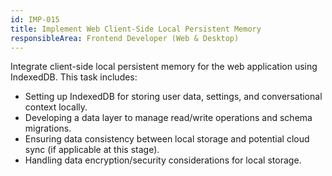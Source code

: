 ```yaml
---
id: IMP-015
title: Implement Web Client-Side Local Persistent Memory
responsibleArea: Frontend Developer (Web & Desktop)
---
```

Integrate client-side local persistent memory for the web application using IndexedDB. This task includes:
- Setting up IndexedDB for storing user data, settings, and conversational context locally.
- Developing a data layer to manage read/write operations and schema migrations.
- Ensuring data consistency between local storage and potential cloud sync (if applicable at this stage).
- Handling data encryption/security considerations for local storage.